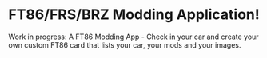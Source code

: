 # FT86/FRS/BRZ Modding Application!

Work in progress: A FT86 Modding App - Check in your car and create your own custom FT86 card that lists your car, your mods and your images.
